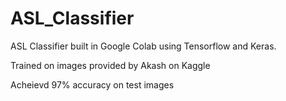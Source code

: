 # ASL_Classifier
ASL Classifier built in Google Colab using Tensorflow and Keras. 

Trained on images provided by Akash on Kaggle

Acheievd 97% accuracy on test images
